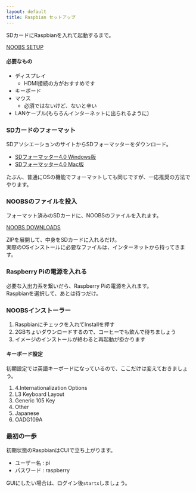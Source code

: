 ```yaml
---
layout: default  
title: Raspbian セットアップ 
---
```


SDカードにRaspbianを入れて起動するまで。

[NOOBS SETUP](http://www.raspberrypi.org/help/noobs-setup/)

#### 必要なもの

* ディスプレイ
    * HDMI接続の方がおすすめです
* キーボード
* マウス
    * 必須ではないけど、ないと辛い
* LANケーブル(もちろんインターネットに出られるように)


### SDカードのフォーマット

SDアソシエーションのサイトからSDフォーマッターをダウンロード。

* [SDフォーマッター4.0 Windows版](https://www.sdcard.org/jp/downloads/formatter_4/eula_windows/)
* [SDフォーマッター4.0 Mac版](https://www.sdcard.org/jp/downloads/formatter_4/eula_mac/)

たぶん、普通にOSの機能でフォーマットしても同じですが、一応推奨の方法でやります。


### NOOBSのファイルを投入

フォーマット済みのSDカードに、NOOBSのファイルを入れます。

[NOOBS DOWNLOADS](http://www.raspberrypi.org/downloads/)

ZIPを展開して、中身をSDカードに入れるだけ。  
実際のOSインストールに必要なファイルは、インターネットから持ってきます。


### Raspberry Piの電源を入れる

必要な入出力系を繋いだら、Raspberry Piの電源を入れます。  
Raspbianを選択して、あとは待つだけ。

### NOOBSインストーラー

1. Raspbianにチェックを入れてInstallを押す
2. 2GBちょいダウンロードするので、コーヒーでも飲んで待ちましょう
3. イメージのインストールが終わると再起動が掛かります

#### キーボード設定

初期設定では英語キーボードになっているので、ここだけは変えておきましょう。

1. 4.Internationalization Options
2. L3 Keyboard Layout
3. Generic 105 Key
4. Other
5. Japanese
6. OADG109A


### 最初の一歩

初期状態のRaspbianはCUIで立ち上がります。

* ユーザー名 : pi
* パスワード : raspberry

GUIにしたい場合は、ログイン後``startx``しましょう。 
